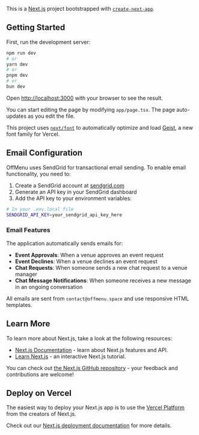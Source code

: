 This is a [Next.js](https://nextjs.org) project bootstrapped with [`create-next-app`](https://nextjs.org/docs/app/api-reference/cli/create-next-app).

## Getting Started

First, run the development server:

```bash
npm run dev
# or
yarn dev
# or
pnpm dev
# or
bun dev
```

Open [http://localhost:3000](http://localhost:3000) with your browser to see the result.

You can start editing the page by modifying `app/page.tsx`. The page auto-updates as you edit the file.

This project uses [`next/font`](https://nextjs.org/docs/app/building-your-application/optimizing/fonts) to automatically optimize and load [Geist](https://vercel.com/font), a new font family for Vercel.

## Email Configuration

OffMenu uses SendGrid for transactional email sending. To enable email functionality, you need to:

1. Create a SendGrid account at [sendgrid.com](https://sendgrid.com)
2. Generate an API key in your SendGrid dashboard
3. Add the API key to your environment variables:

```bash
# In your .env.local file
SENDGRID_API_KEY=your_sendgrid_api_key_here
```

### Email Features

The application automatically sends emails for:
- **Event Approvals**: When a venue approves an event request
- **Event Declines**: When a venue declines an event request  
- **Chat Requests**: When someone sends a new chat request to a venue manager
- **Chat Message Notifications**: When someone receives a new message in an ongoing conversation

All emails are sent from `contact@offmenu.space` and use responsive HTML templates.

## Learn More

To learn more about Next.js, take a look at the following resources:

- [Next.js Documentation](https://nextjs.org/docs) - learn about Next.js features and API.
- [Learn Next.js](https://nextjs.org/learn) - an interactive Next.js tutorial.

You can check out [the Next.js GitHub repository](https://github.com/vercel/next.js) - your feedback and contributions are welcome!

## Deploy on Vercel

The easiest way to deploy your Next.js app is to use the [Vercel Platform](https://vercel.com/new?utm_medium=default-template&filter=next.js&utm_source=create-next-app&utm_campaign=create-next-app-readme) from the creators of Next.js.

Check out our [Next.js deployment documentation](https://nextjs.org/docs/app/building-your-application/deploying) for more details.
